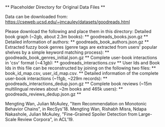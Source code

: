 ** Placeholder Directory for Original Data Files **

Data can be downloaded from: https://cseweb.ucsd.edu/~jmcauley/datasets/goodreads.html

Please download the following and place them in this directory:
Detailed book graph (~2gb, about 2.3m books): ** goodreads_books.json.gz **
Detailed information of authors: ** goodreads_book_authors.json.gz **
Extracted fuzzy book genres (genre tags are extracted from users' popular shelves by a simple keyword matching process): ** goodreads_book_genres_initial.json.gz **
Complete user-book interactions in 'csv' format (~4.1gb): ** goodreads_interactions.csv **
User Ids and Book Ids in this file can be reconstructed by joining on the following two files: ** book_id_map.csv, user_id_map.csv. **
Detailed information of the complete user-book interactions (~11gb, ~229m records): ** goodreads_interactions_dedup.json.gz **
Complete book reviews (~15m multilingual reviews about ~2m books and 465k users): ** goodreads_reviews_dedup.json.gz **


Mengting Wan, Julian McAuley, "Item Recommendation on Monotonic Behavior Chains", in RecSys'18. 
Mengting Wan, Rishabh Misra, Ndapa Nakashole, Julian McAuley, "Fine-Grained Spoiler Detection from Large-Scale Review Corpora", in ACL'19. 
